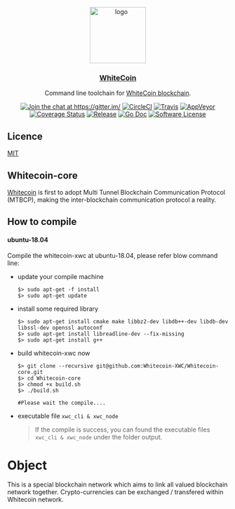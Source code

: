 <p align="center">
  <img alt="logo" src="assets/logo.png" height="128" />
  <h3 align="center"><a href="https://">WhiteCoin</a></h3>
  <p align="center">Command line toolchain for <a href=https:/>WhiteCoin blockchain</a>.</p>
  <p align="center">
    <a href="https://gitter.im/"><img alt="Join the chat at https://gitter.im/" src="https://img.shields.io/gitter/room/badges/shields.svg?style=flat-square"></a>
    <a href="https://circleci.com/gh/"><img alt="CircleCI" src="https://img.shields.io/circleci/project/github/master.svg?style=flat-square"></a>
    <a href="https://travis-ci.org/"><img alt="Travis" src="https://img.shields.io/travis/"></a>
    <a href="https://ci.appveyor.com/project"><img alt="AppVeyor" src="https://img.shields.io/appveyor/ci/"></a>
    <a href="https://codecov.io/gh"><img alt="Coverage Status" src="https://img.shields.io/codecov/c/"></a>
    <a href="https://github.com/"><img alt="Release" src="https://img.shields.io/github/release/e"></a>
    <a href="http://godoc.org/github.com/"><img alt="Go Doc" src="https://img.shields.io/badge/godoc-reference-blue.svg?style=flat-square"></a>
    <a href="LICENSE"><img alt="Software License" src="https://img.shields.io/badge/license-MIT-brightgreen.svg?style=flat-square"></a>
  </p>
</p>


## Licence

[MIT](LICENSE)

## Whitecoin-core

[Whitecoin](https://whitecoin.info/) is first to adopt Multi Tunnel Blockchain Communication Protocol (MTBCP), making the inter-blockchain communication protocol a reality.



## How to compile

#### ubuntu-18.04

Compile the whitecoin-xwc at ubuntu-18.04, please refer blow command line:

* update your compile machine

  ```shell
  $> sudo apt-get -f install
  $> sudo apt-get update
  ```

* install some required library

  ```shell
  $> sudo apt-get install cmake make libbz2-dev libdb++-dev libdb-dev libssl-dev openssl autoconf
  $> sudo apt-get install libreadline-dev --fix-missing
  $> sudo apt-get install g++
  ```

* build whitecoin-xwc now

  ```shell
  $> git clone --recursive git@github.com:Whitecoin-XWC/Whitecoin-core.git
  $> cd Whitecoin-core
  $> chmod +x build.sh
  $> ./build.sh
  
  #Please wait the compile....
  ```

* executable file `xwc_cli & xwc_node`

  > If the compile is success, you can found the executable files `xwc_cli & xwc_node` under the folder output.



# Object

This is a special blockchain network which aims to link all valued blockchain network together. Crypto-currencies can be exchanged / transfered within Whitecoin network.


